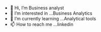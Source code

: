 - 👋 Hi, I’m Business analyst
- 👀 I’m interested in ...Business Analytics
- 🌱 I’m currently learning ...Analytical tools
- 📫 How to reach me ...linkedin

<!---
Snehamanoha/Snehamanoha is a ✨ special ✨ repository because its `README.md` (this file) appears on your GitHub profile.
You can click the Preview link to take a look at your changes.
--->
